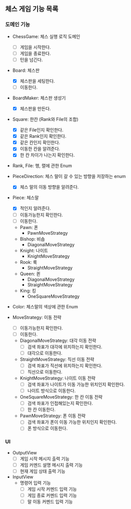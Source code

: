 ## 체스 게임 기능 목록
### 도메인 기능

- ChessGame: 체스 실행 로직 도메인
  - [ ] 게임을 시작한다.
  - [ ] 게임을 종료한다.
  - [ ] 턴을 넘긴다.

- Board: 체스판
  - [x] 체스판을 세팅한다.
  - [ ] 이동한다.

- BoardMaker: 체스판 생성기
  - [x] 체스판을 만든다.

- Square: 한칸 (Rank와 File의 조합)
  - [x] 같은 File인지 확인한다.
  - [x] 같은 Rank인지 확인한다.
  - [x] 같은 칸인지 확인한다.
  - [x] 이동한 칸을 알려준다.
  - [x] 한 칸 차이가 나는지 확인한다.

- Rank, File: 행, 렬에 관한 Enum

- PieceDirection: 체스 말이 갈 수 있는 방향을 저장하는 enum
  - [x] 체스 말의 이동 방향을 알려준다.

- Piece: 체스말
  - [x] 적인지 알려준다.
  - [ ] 이동가능한지 확인한다.
  - [ ] 이동한다.

  - Pawn: 폰
    - PawnMoveStrategy
  - Bishop: 비숍
    - DiagonalMoveStrategy
  - Knight: 나이트
    - KnightMoveStrategy
  - Rook: 룩
    - StraightMoveStrategy
  - Queen: 퀸
    - DiagonalMoveStrategy
    - StraightMoveStrategy
  - King: 킹
    - OneSquareMoveStrategy

- Color: 체스말의 색상에 관한 Enum

- MoveStrategy: 이동 전략
  - [ ] 이동가능한지 확인한다.
  - [ ] 이동한다.

  - DiagonalMoveStrategy: 대각 이동 전략
    - [ ] 검색 좌표가 대각에 위치하는지 확인한다.
    - [ ] 대각으로 이동한다.

  - StraightMoveStrategy: 직선 이동 전략
    - [ ] 검색 좌표가 직선에 위치하는지 확인한다.
    - [ ] 직선으로 이동한다.

  - KnightMoveStrategy: 나이트 이동 전략
    - [ ] 검색 좌표가 나이트가 이동 가능한 위치인지 확인한다.
    - [ ] 나이트 방식으로 이동한다.

  - OneSquareMoveStrategy: 한 칸 이동 전략
    - [ ] 검색 좌표가 인접해있는지 확인한다.
    - [ ] 한 칸 이동한다.

  - PawnMoveStrategy: 폰 이동 전략
    - [ ] 검색 좌표가 폰이 이동 가능한 위치인지 확인한다.
    - [ ] 폰 방식으로 이동한다.

### UI

- OutputView
  - [ ] 게임 시작 메시지 출력 기능
  - [ ] 게임 커멘드 설명 메시지 출력 기능
  - [ ] 현재 게임 상태 출력 기능

- InputView
  - 명령어 입력 기능
    - [ ] 게임 시작 커멘드 입력 기능
    - [ ] 게임 종료 커멘드 입력 기능
    - [ ] 말 이동 커멘드 입력 기능
